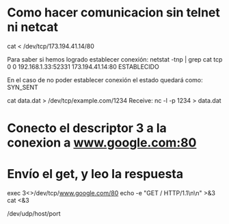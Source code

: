 # Como hacer comunicacion sin telnet ni netcat

cat < /dev/tcp/173.194.41.14/80

Para saber si hemos logrado establecer conexión:
netstat -tnp | grep cat
tcp        0      0 192.168.1.33:52331      173.194.41.14:80        ESTABLECIDO

En el caso de no poder establecer conexión el estado quedará como:  SYN_SENT


cat data.dat > /dev/tcp/example.com/1234 
Receive: nc -l -p 1234 > data.dat

# Conecto el descriptor 3 a la conexion a www.google.com:80
# Envío el get, y leo la respuesta
exec 3<>/dev/tcp/www.google.com/80 
echo -e "GET / HTTP/1.1\n\n" >&3
cat <&3

/dev/udp/host/port 
